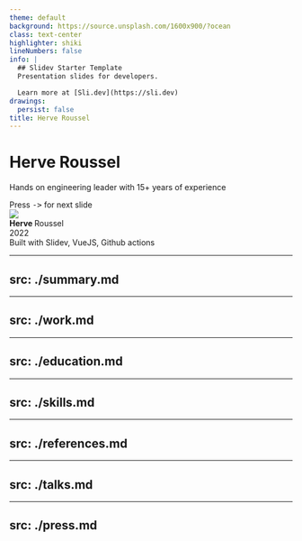 ```yaml
---
theme: default
background: https://source.unsplash.com/1600x900/?ocean
class: text-center
highlighter: shiki
lineNumbers: false
info: |
  ## Slidev Starter Template
  Presentation slides for developers.

  Learn more at [Sli.dev](https://sli.dev)
drawings:
  persist: false
title: Herve Roussel
---
```


# Herve Roussel

Hands on engineering leader with 15+ years of experience

<div class="pt-12">
  <span @click="$slidev.nav.next" class="bg-white bg-opacity-10 px-2 py-1 rounded cursor-pointer" hover="bg-white bg-opacity-20">
    Press <kbd>-></kbd> for next slide
  </span>
</div>

<div class="abs-bl mx-100 my-14 flex">
  <img src="https://media-exp1.licdn.com/dms/image/C5103AQGHcJPuIycfRw/profile-displayphoto-shrink_800_800/0/1516328283789?e=1656547200&v=beta&t=jXGSUHftcX4UUlAco4ls2-sjGSKu5KU8e3ddj_JP5wU" class="h-10">
  <div class="ml-3 flex flex-col text-left">
    <div>
      <b>Herve </b>Roussel
    </div>
    <div class="text-sm opacity-50">2022</div>
  </div>
</div>
<div class="abs-bl mx-95 my-0 flex text-xs">
  <div>Built with Slidev, VueJS, Github actions</div>
</div>

<!--
The last comment block of each slide will be treated as slide notes. It will be visible and editable in Presenter Mode along with the slide. [Read more in the docs](https://sli.dev/guide/syntax.html#notes)
-->

---
src: ./summary.md
---

---
src: ./work.md
---

---
src: ./education.md
---

---
src: ./skills.md
---

---
src: ./references.md
---

---
src: ./talks.md
---

---
src: ./press.md
---

